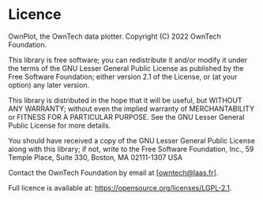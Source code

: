 Licence
=======

OwnPlot, the OwnTech data plotter. Copyright (C) 2022 OwnTech Foundation.

This library is free software; you can redistribute it and/or modify it under the terms of the GNU Lesser General Public License as published by the Free Software Foundation; either version 2.1 of the License, or (at your option) any later version.

This library is distributed in the hope that it will be useful, but WITHOUT ANY WARRANTY; without even the implied warranty of MERCHANTABILITY or FITNESS FOR A PARTICULAR PURPOSE. See the GNU Lesser General Public License for more details.

You should have received a copy of the GNU Lesser General Public License along with this library; if not, write to the Free Software Foundation, Inc., 59 Temple Place, Suite 330, Boston, MA 02111-1307 USA

Contact the OwnTech Foundation by email at [owntech@laas.fr].

Full licence is available at: https://opensource.org/licenses/LGPL-2.1.
